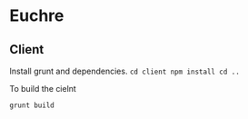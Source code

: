 Euchre
======

Client
------
Install grunt and dependencies.
    ```
    cd client
    npm install
    cd ..
    ```

To build the cielnt
   ```
   grunt build
   ```